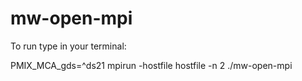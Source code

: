 # mw-open-mpi

To run type in your terminal:

PMIX_MCA_gds=^ds21 mpirun -hostfile hostfile -n 2 ./mw-open-mpi
